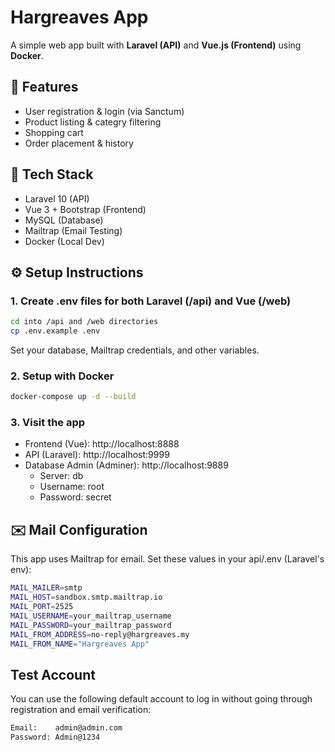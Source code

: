 # Hargreaves App

A simple web app built with **Laravel (API)** and **Vue.js (Frontend)** using **Docker**.

## 🚀 Features

- User registration & login (via Sanctum)
- Product listing & categry filtering
- Shopping cart
- Order placement & history

## 🧰 Tech Stack

- Laravel 10 (API)
- Vue 3 + Bootstrap (Frontend)
- MySQL (Database)
- Mailtrap (Email Testing)
- Docker (Local Dev)

## ⚙️ Setup Instructions

### 1. Create .env files for both Laravel (/api) and Vue (/web)
```bash
cd into /api and /web directories
cp .env.example .env
```
Set your database, Mailtrap credentials, and other variables.

### 2. Setup with Docker
```bash
docker-compose up -d --build
```

### 3. Visit the app
- Frontend (Vue): http://localhost:8888
- API (Laravel): http://localhost:9999
- Database Admin (Adminer): http://localhost:9889
    - Server: db
    - Username: root
    - Password: secret

## ✉️ Mail Configuration
This app uses Mailtrap for email. Set these values in your api/.env (Laravel's env):

```bash
MAIL_MAILER=smtp
MAIL_HOST=sandbox.smtp.mailtrap.io
MAIL_PORT=2525
MAIL_USERNAME=your_mailtrap_username
MAIL_PASSWORD=your_mailtrap_password
MAIL_FROM_ADDRESS=no-reply@hargreaves.my
MAIL_FROM_NAME="Hargreaves App"
```

## Test Account
You can use the following default account to log in without going through registration and email verification:
```bash
Email:    admin@admin.com
Password: Admin@1234
```
